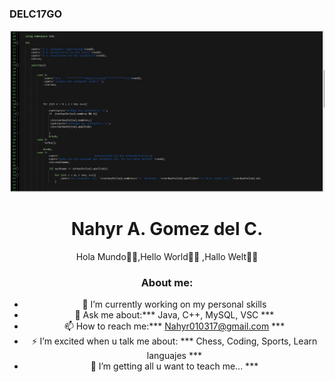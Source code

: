 ### DELC17GO                                                                              
<div id="header" align="center">
  <img src="https://github.com/NAHYRDELC17/NAHYRDELC17/blob/main/C++2.jpg?raw=true" width="700"/>
  <h1 align="center">Nahyr A. Gomez del C. </h1>
  <h0 align="center">Hola Mundo👋✨,Hello World👋✨ ,Hallo Welt👋✨ </h0>

### About me:

- 🔭 I’m currently working on my personal skills
- 💬 Ask me about:*** Java,  C++,  MySQL, VSC ***
- 📫 How to reach me:*** Nahyr010317@gmail.com ***
- ⚡ I’m excited when u talk me about: *** Chess, Coding, Sports, Learn languajes ***
- 🌱 I’m getting all u want to teach me... ***

  
